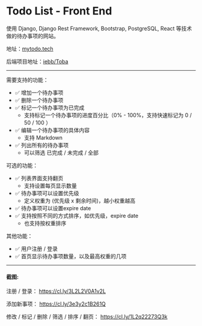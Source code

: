 # Todo List - Front End

使用 Django, Django Rest Framework, Bootstrap, PostgreSQL, React 等技术做的待办事项的网站。

地址：[mytodo.tech](https://mytodo.tech/)

后端项目地址：[iebb/Toba](https://github.com/iebb/Toba)

------------

需要支持的功能：

* :white_check_mark: 增加一个待办事项
* :white_check_mark: 删除一个待办事项
* :white_check_mark: 标记一个待办事项为已完成
	* 支持标记一个待办事项的进度百分比（0% - 100%，支持快速标记为 0 / 50 / 100 ）
* :white_check_mark: 编辑一个待办事项的具体内容
	* 支持 Markdown
* :white_check_mark: 列出所有的待办事项
	* 可以筛选 已完成 / 未完成 / 全部

可选的功能：

* :white_check_mark: 列表界面支持翻页
	* 支持设置每页显示数量
* :white_check_mark: 待办事项可以设置优先级
	* 定义权重为 (优先级 x 剩余时间)，越小权重越高
* :white_check_mark: 待办事项可以设置expire date
* :white_check_mark: 支持按照不同的方式排序，如优先级，expire date
	* 也支持按权重排序

其他功能：

* :white_check_mark: 用户注册 / 登录
* :white_check_mark: 首页显示待办事项数量，以及最高权重的几项



------------

#### 截图:

注册 / 登录：
https://cl.ly/3L2L2V0A1v2L

添加新事项：
https://cl.ly/3e3y2c1B261Q

修改 / 标记 / 删除 / 筛选 / 排序 / 翻页：
https://cl.ly/1L2q22273Q3k

